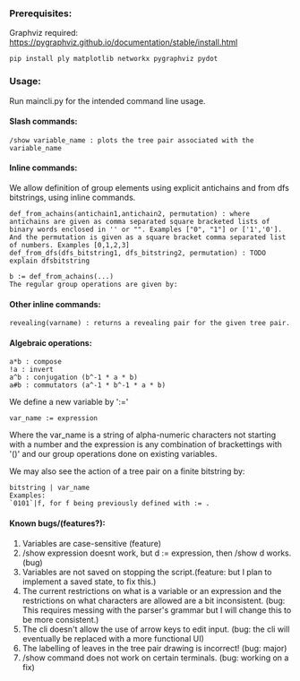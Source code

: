 ### Prerequisites:

Graphviz required:
https://pygraphviz.github.io/documentation/stable/install.html
```
pip install ply matplotlib networkx pygraphviz pydot
```
### Usage:
Run maincli.py for the intended command line usage.

#### Slash commands:
```
/show variable_name : plots the tree pair associated with the variable_name 
```
#### Inline commands: 

We allow definition of group elements using explicit antichains and from dfs bitstrings, using inline commands.

```
def_from_achains(antichain1,antichain2, permutation) : where antichains are given as comma separated square bracketed lists of binary words enclosed in '' or "". Examples ["0", "1"] or ['1','0']. And the permutation is given as a square bracket comma separated list of numbers. Examples [0,1,2,3]
def_from_dfs(dfs_bitstring1, dfs_bitstring2, permutation) : TODO explain dfsbitstring

b := def_from_achains(...)
The regular group operations are given by:
```
#### Other inline commands:
```
revealing(varname) : returns a revealing pair for the given tree pair. 
```

#### Algebraic operations:
```
a*b : compose
!a : invert
a^b : conjugation (b^-1 * a * b)
a#b : commutators (a^-1 * b^-1 * a * b)
```

We define a new variable by ':='
```
var_name := expression
``` 

Where the var\_name is a string of alpha-numeric characters not starting with a number and the expression is any combination of brackettings with '()' and our group operations done on existing variables.

We may also see the action of a tree pair on a finite bitstring by:
```
bitstring | var_name 
Examples: 
`0101`|f, for f being previously defined with := .
```

#### Known bugs/(features?):
1. Variables are case-sensitive (feature)
2. /show expression doesnt work, but d := expression, then /show d works. (bug)
3. Variables are not saved on stopping the script.(feature: but I plan to implement a saved state, to fix this.)
4. The current restrictions on what is a variable or an expression and the restrictions on what characters are allowed are a bit inconsistent. (bug: This requires messing with the parser's grammar but I will change this to be more consistent.)
5. The cli doesn't allow the use of arrow keys to edit input. (bug: the cli will eventually be replaced with a more functional UI)
6. The labelling of leaves in the tree pair drawing is incorrect! (bug: major)
7. /show command does not work on certain terminals. (bug: working on a fix)

